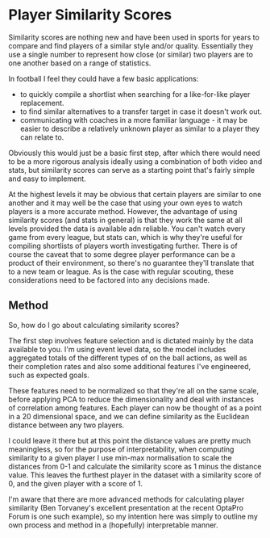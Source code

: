 # Player Similarity Scores

Similarity scores are nothing new and have been used in sports for years to compare and find players of a similar style and/or quality. Essentially they use a single number to represent how close (or similar) two players are to one another based on a range of statistics.

In football I feel they could have a few basic applications:
* to quickly compile a shortlist when searching for a like-for-like player replacement.
* to find similar alternatives to a transfer target in case it doesn't work out.
* communicating with coaches in a more familiar language - it may be easier to describe a relatively unknown player as similar to a player they can relate to.

Obviously this would just be a basic first step, after which there would need to be a more rigorous analysis ideally using a combination of both video and stats, but similarity scores can serve as a starting point that's fairly simple and easy to implement. 

At the highest levels it may be obvious that certain players are similar to one another and it may well be the case that using your own eyes to watch players is a more accurate method. However, the advantage of using similarity scores (and stats in general) is that they work the same at all levels provided the data is available adn reliable. You can't watch every game from every league, but stats can, which is why they're useful for compiling shortlists of players worth investigating further. There is of course the caveat that to some degree player performance can be a product of their environment, so there's no guarantee they'll translate that to a new team or league. As is the case with regular scouting, these considerations need to be factored into any decisions made.


## Method
So, how do I go about calculating similarity scores? 

The first step involves feature selection and is dictated mainly by the data available to you. I'm using event level data, so the model includes aggregated totals of the different types of on the ball actions, as well as their completion rates and also some additional features I've engineered, such as expected goals.

These features need to be normalized so that they're all on the same scale, before applying PCA to reduce the dimensionality and deal with instances of correlation among features. Each player can now be thought of as a point in a 20 dimensional space, and we can define similarity as the Euclidean distance between any two players. 

I could leave it there but at this point the distance values are pretty much meaningless, so for the purpose of interpretability, when computing similarity to a given player I use min-max normalisation to scale the distances from 0-1 and calculate the similarity score as 1 minus the distance value. This leaves the furthest player in the dataset with a similarity score of 0, and the given player with a score of 1.

I'm aware that there are more advanced methods for calculating player similarity (Ben Torvaney's excellent presentation at the recent OptaPro Forum is one such example), so my intention here was simply to outline my own process and method in a (hopefully) interpretable manner. 

